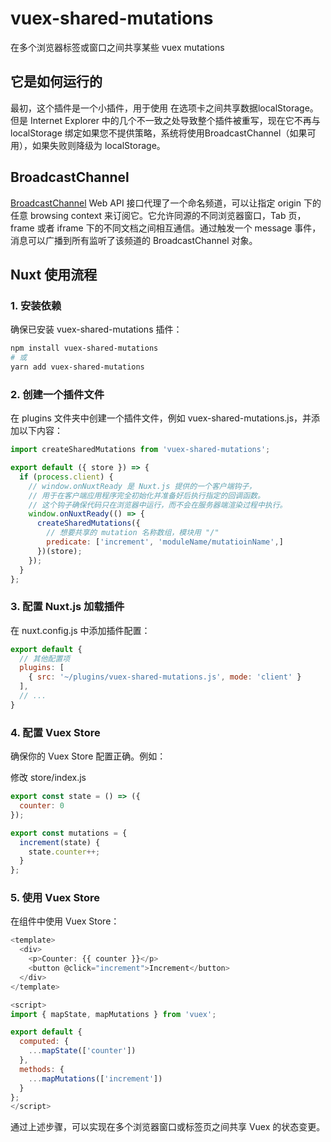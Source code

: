 # vuex-shared-mutations
在多个浏览器标签或窗口之间共享某些 vuex mutations

## 它是如何运行的
最初，这个插件是一个小插件，用于使用 在选项卡之间共享数据localStorage。但是 Internet Explorer 中的几个不一致之处导致整个插件被重写，现在它不再与 localStorage 绑定如果您不提供策略，系统将使用BroadcastChannel（如果可用），如果失败则降级为 localStorage。

## BroadcastChannel
[BroadcastChannel](https://developer.mozilla.org/zh-CN/docs/Web/API/BroadcastChannel)
Web API 接口代理了一个命名频道，可以让指定 origin 下的任意 browsing context 来订阅它。它允许同源的不同浏览器窗口，Tab 页，frame 或者 iframe 下的不同文档之间相互通信。通过触发一个 message 事件，消息可以广播到所有监听了该频道的 BroadcastChannel 对象。

## Nuxt 使用流程
### 1. 安装依赖
确保已安装 vuex-shared-mutations 插件：

```sh
npm install vuex-shared-mutations
# 或
yarn add vuex-shared-mutations
```

### 2. 创建一个插件文件
在 plugins 文件夹中创建一个插件文件，例如 vuex-shared-mutations.js，并添加以下内容：

```js
import createSharedMutations from 'vuex-shared-mutations';

export default ({ store }) => {
  if (process.client) {
    // window.onNuxtReady 是 Nuxt.js 提供的一个客户端钩子，
    // 用于在客户端应用程序完全初始化并准备好后执行指定的回调函数。
    // 这个钩子确保代码只在浏览器中运行，而不会在服务器端渲染过程中执行。
    window.onNuxtReady(() => {
      createSharedMutations({
        // 想要共享的 mutation 名称数组，模块用 "/"
        predicate: ['increment', 'moduleName/mutatioinName',]
      })(store);
    });
  }
};
```

### 3. 配置 Nuxt.js 加载插件
在 nuxt.config.js 中添加插件配置：

```js
export default {
  // 其他配置项
  plugins: [
    { src: '~/plugins/vuex-shared-mutations.js', mode: 'client' }
  ],
  // ...
}
```

### 4. 配置 Vuex Store
确保你的 Vuex Store 配置正确。例如：

修改 store/index.js
```js
export const state = () => ({
  counter: 0
});

export const mutations = {
  increment(state) {
    state.counter++;
  }
};

```
### 5. 使用 Vuex Store
在组件中使用 Vuex Store：

```js
<template>
  <div>
    <p>Counter: {{ counter }}</p>
    <button @click="increment">Increment</button>
  </div>
</template>

<script>
import { mapState, mapMutations } from 'vuex';

export default {
  computed: {
    ...mapState(['counter'])
  },
  methods: {
    ...mapMutations(['increment'])
  }
};
</script>
```
通过上述步骤，可以实现在多个浏览器窗口或标签页之间共享 Vuex 的状态变更。